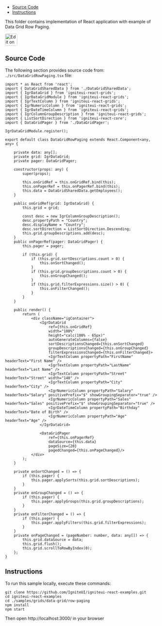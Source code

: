 <!-- NOTE: do not change this file because it will be auto re-generated from template file: -->
<!-- https://github.com/IgniteUI/igniteui-react-examples/tree/master/templates/sample/ReadMe.md -->

<!-- ## Table of Contents -->
<!-- - [Sample Preview](#Sample-Preview) -->
- [Source Code](#Source-Code)
- [Instructions](#Instructions)

This folder contains implementation of React application with example of Data Grid Row Paging.
<!-- in the Data Grid component -->
<!-- [Data Grid](https://infragistics.com/Reactsite/components/data-grid.html) -->

<html lang="en" xmlns="http://www.w3.org/1999/xhtml">
    <body>
        <a target="_blank" href="https://codesandbox.io/s/github/IgniteUI/igniteui-react-examples/tree/master/samples/grids/data-grid/row-paging?fontsize=14&hidenavigation=1&theme=dark&view=preview&file=/src/DataGridRowPaging.tsx" rel="noopener noreferrer">
            <img height="40px" style="border-radius: 0.25rem" alt="Edit on CodeSandbox" src="https://static.infragistics.com/xplatform/images/sandbox/code.png"/>
        </a>
        <!-- <a target="_blank"
href="https://codesandbox.io/s/github/IgniteUI/igniteui-react-examples/tree/master/samples/maps/geo-map/binding-csv-points?fontsize=14&hidenavigation=1&theme=dark&view=preview">
            <img alt="Edit Sample" src="https://codesandbox.io/static/img/play-codesandbox.svg"/>
        </a> -->
        <!-- <a target="_blank" style="margin-left: 0.5rem"
href="https://codesandbox.io/embed/github/IgniteUI/igniteui-react-examples/tree/master/samples/grids/data-grid/row-paging?fontsize=14&hidenavigation=1&theme=dark&view=preview&file=/src/DataGridRowPaging.tsx">
            <img height="40px" style="border-radius: 5px" alt="View on CodeSandbox" src="https://static.infragistics.com/xplatform/images/sandbox/view.png"/>
        </a> -->
        <!-- <a target="_blank"
href="https://codesandbox.io/embed/github/IgniteUI/igniteui-react-examples/tree/master/samples/maps/geo-map/binding-csv-points?fontsize=14&hidenavigation=1&theme=dark&view=preview">
            <img alt="View on CodeSandbox" src="https://static.infragistics.com/xplatform/images/sandbox/view.png"/>
        </a>
https://codesandbox.io/embed/react-treemap-overview-rtb45
https://codesandbox.io/static/img/play-codesandbox.svg
https://codesandbox.io/embed/react-treemap-overview-rtb45?view=browser -->
    </body>
</html>

<!-- ## Sample Preview -->

<!-- <iframe
  src="https://codesandbox.io/embed/github/IgniteUI/igniteui-react-examples/tree/master/samples/grids/data-grid/row-paging?fontsize=14&hidenavigation=1&theme=dark&view=preview&file=/src/DataGridRowPaging.tsx"
  style="width:100%; height:400px; border:0; border-radius: 4px; overflow:hidden;"
  allow="accelerometer; ambient-light-sensor; camera; encrypted-media; geolocation; gyroscope; hid; microphone; midi; payment; usb; vr"
  sandbox="allow-forms allow-modals allow-popups allow-presentation allow-same-origin allow-scripts"
></iframe> -->

## Source Code

The following section provides source code from:
`./src/DataGridRowPaging.tsx` file:

```tsx
import * as React from 'react';
import { DataGridSharedData } from './DataGridSharedData';
import { IgrDataGrid } from 'igniteui-react-grids';
import { IgrDataGridModule } from 'igniteui-react-grids';
import { IgrTextColumn } from 'igniteui-react-grids';
import { IgrNumericColumn } from 'igniteui-react-grids';
import { IgrDateTimeColumn } from 'igniteui-react-grids';
import { IgrColumnGroupDescription } from 'igniteui-react-grids';
import { ListSortDirection } from 'igniteui-react-core';
import { DataGridPager } from './DataGridPager';

IgrDataGridModule.register();

export default class DataGridRowPaging extends React.Component<any, any> {

    private data: any[];
    private grid: IgrDataGrid;
    private pager: DataGridPager;

    constructor(props: any) {
        super(props);

        this.onGridRef = this.onGridRef.bind(this);
        this.onPagerRef = this.onPagerRef.bind(this);
        this.data = DataGridSharedData.getEmployees();
    }

    public onGridRef(grid: IgrDataGrid) {
        this.grid = grid;

        const desc = new IgrColumnGroupDescription();
        desc.propertyPath = "Country";
        desc.displayName = "Country";
        desc.sortDirection = ListSortDirection.Descending;
        this.grid.groupDescriptions.add(desc);
    }
    public onPagerRef(pager: DataGridPager) {
        this.pager = pager;

        if (this.grid) {
            if (this.grid.sortDescriptions.count > 0) {
                this.onSortChanged();
            }
            if (this.grid.groupDescriptions.count > 0) {
                this.onGroupChanged();
            }
            if (this.grid.filterExpressions.size() > 0) {
                this.onFilterChanged();
            }
        }
    }

    public render() {
        return (
            <div className="igContainer">
                <IgrDataGrid
                    ref={this.onGridRef}
                    width="100%"
                    height="calc(100% - 65px)"
                    autoGenerateColumns={false}
                    sortDescriptionsChanged={this.onSortChanged}
                    groupDescriptionsChanged={this.onGroupChanged}
                    filterExpressionsChanged={this.onFilterChanged}>
                    <IgrTextColumn propertyPath="FirstName" headerText="First Name" />
                    <IgrTextColumn propertyPath="LastName" headerText="Last Name" />
                    <IgrTextColumn propertyPath="Street" headerText="Street" width="140" />
                    <IgrTextColumn propertyPath="City" headerText="City" />
                    <IgrNumericColumn propertyPath="Salary" headerText="Salary" positivePrefix="$" showGroupingSeparator="true" />
                    <IgrNumericColumn propertyPath="Sales" headerText="Sales" positivePrefix="$" showGroupingSeparator="true" />
                    <IgrDateTimeColumn propertyPath="Birthday" headerText="Date of Birth" />
                    <IgrNumericColumn propertyPath="Age" headerText="Age" />
                </IgrDataGrid>

                <DataGridPager
                    ref={this.onPagerRef}
                    dataSource={this.data}
                    pageSize={20}
                    pagedChanged={this.onPageChanged}/>
            </div>
        );
    }

    private onSortChanged = () => {
        if (this.pager) {
            this.pager.applySorts(this.grid.sortDescriptions);
        }
    }
    private onGroupChanged = () => {
        if (this.pager) {
            this.pager.applyGroups(this.grid.groupDescriptions);
        }
    }
    private onFilterChanged = () => {
        if (this.pager) {
            this.pager.applyFilters(this.grid.filterExpressions);
        }
    }
    private onPageChanged = (pageNumber: number, data: any[]) => {
        this.grid.dataSource = data;
        this.grid.flush();
        this.grid.scrollToRowByIndex(0);
    };
}

```

## Instructions
To run this sample locally, execute these commands:

```
git clone https://github.com/IgniteUI/igniteui-react-examples.git
cd igniteui-react-examples
cd ./samples/grids/data-grid/row-paging
npm install
npm start

```

Then open http://localhost:3000/ in your browser

